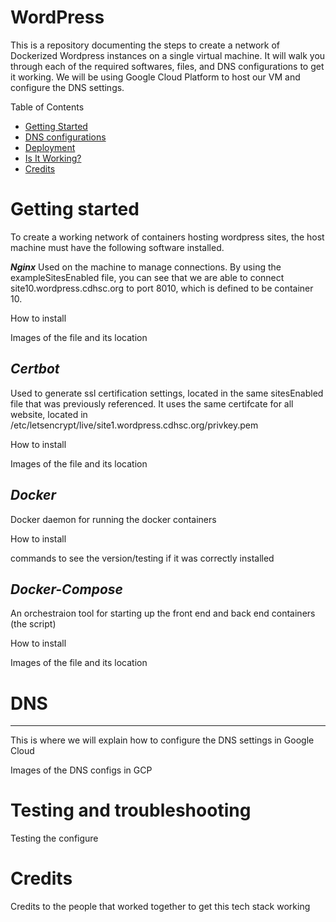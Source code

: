 # WordPress
This is a repository documenting the steps to create a network of Dockerized Wordpress instances on a single virtual machine.
It will walk you through each of the required softwares, files, and DNS configurations to get it working.
We will be using Google Cloud Platform to host our VM and configure the DNS settings. 

Table of Contents
* [Getting Started](#Getting-Started)
* [DNS configurations](#DNS)
* [Deployment](#Deployment)
* [Is It Working?](#Testing-and-troubleshooting)
* [Credits](#Credits)

# Getting started
To create a working network of containers hosting wordpress sites, the host machine must have the following software installed.

**_Nginx_**
Used on the machine to manage connections. By using the exampleSitesEnabled file, you can see that we are able to
connect site10.wordpress.cdhsc.org to port 8010, which is defined to be container 10.

How to install

Images of the file and its location

**_Certbot_**
---
Used to generate ssl certification settings, located in the same sitesEnabled file that was previously referenced.
It uses the same certifcate for all website, located in /etc/letsencrypt/live/site1.wordpress.cdhsc.org/privkey.pem


How to install

Images of the file and its location

**_Docker_**
---
Docker daemon for running the docker containers

How to install

commands to see the version/testing if it was correctly installed

**_Docker-Compose_**
---
An orchestraion tool for starting up the front end and back end containers (the script)

How to install

Images of the file and its location

# DNS
---
This is where we will explain how to configure the DNS settings in Google Cloud

Images of the DNS configs in GCP



# Testing and troubleshooting
Testing the configure



# Credits
Credits to the people that worked together to get this tech stack working
